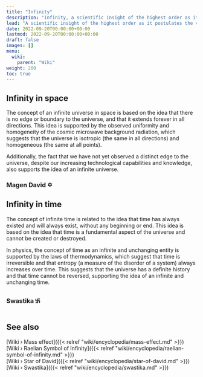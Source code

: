 ```yaml
---
title: "Infinity"
description: "Infinity, a scientific insight of the highest order as it postulates the very perpetual extent of time as well of space. There is no center as there is no beginning nor end. Two ancient symbols known throughout the world and ages testify of this wisdom of old given to us by the Elohim, namely the Swastika representing the cyclical nature of time and timelessness, and Magen David representing in turn that what is above is below, meaning the way space expands to greater macrosopic levels is the same as the way the space within the microscopic levels folds down to."
lead: "A scientific insight of the highest order as it postulates the very perpetual extent of time as well of space. There is no center as there is no beginning nor end. Two ancient symbols known throughout the world and ages testify of this wisdom of old given to us by the Elohim, namely the Swastika representing the cyclical nature of time and timelessness, and Magen David representing in turn that what is above is below, meaning the way space expands to greater macrosopic levels is the same as the way the space within the microscopic levels folds down to."
date: 2022-09-20T00:00:00+00:00
lastmod: 2022-09-20T00:00:00+00:00
draft: false
images: []
menu:
  wiki:
    parent: "Wiki"
weight: 200
toc: true
---
```


## Infinity in space

The concept of an infinite universe in space is based on the idea that there is no edge or boundary to the universe, and that it extends forever in all directions. This idea is supported by the observed uniformity and homogeneity of the cosmic microwave background radiation, which suggests that the universe is isotropic (the same in all directions) and homogeneous (the same at all points).

Additionally, the fact that we have not yet observed a distinct edge to the universe, despite our increasing technological capabilities and knowledge, also supports the idea of an infinite universe.

### Magen David ✡

## Infinity in time

The concept of infinite time is related to the idea that time has always existed and will always exist, without any beginning or end. This idea is based on the idea that time is a fundamental aspect of the universe and cannot be created or destroyed.

In physics, the concept of time as an infinite and unchanging entity is supported by the laws of thermodynamics, which suggest that time is irreversible and that entropy (a measure of the disorder of a system) always increases over time. This suggests that the universe has a definite history and that time cannot be reversed, supporting the idea of an infinite and unchanging time.

### Swastika ࿕

## See also

[Wiki › Mass effect]({{< relref "wiki/encyclopedia/mass-effect.md" >}})</br>
[Wiki › Raelian Symbol of Infinity]({{< relref "wiki/encyclopedia/raelian-symbol-of-infinity.md" >}})</br>
[Wiki › Star of David]({{< relref "wiki/encyclopedia/star-of-david.md" >}})</br>
[Wiki › Swastika]({{< relref "wiki/encyclopedia/swastika.md" >}})</br>
